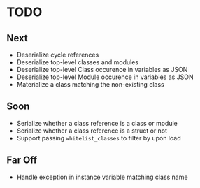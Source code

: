 # TODO

## Next

- Deserialize cycle references
- Deserialize top-level classes and modules
- Deserialize top-level Class occurence in variables as JSON
- Deserialize top-level Module occurence in variables as JSON
- Materialize a class matching the non-existing class

## Soon

- Serialize whether a class reference is a class or module
- Serialize whether a class reference is a struct or not
- Support passing `whitelist_classes` to filter by upon load

## Far Off
    
- Handle exception in instance variable matching class name
